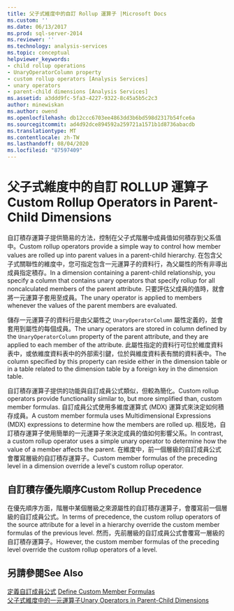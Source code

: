 ```yaml
---
title: 父子式維度中的自訂 Rollup 運算子 |Microsoft Docs
ms.custom: ''
ms.date: 06/13/2017
ms.prod: sql-server-2014
ms.reviewer: ''
ms.technology: analysis-services
ms.topic: conceptual
helpviewer_keywords:
- child rollup operations
- UnaryOperatorColumn property
- custom rollup operators [Analysis Services]
- unary operators
- parent-child dimensions [Analysis Services]
ms.assetid: a3ddd9fc-5fa3-4227-9322-8c45a5b5c2c3
author: minewiskan
ms.author: owend
ms.openlocfilehash: db12ccc6703ee4863dd3b6bd598d2317b54fce6a
ms.sourcegitcommit: ad4d92dce894592a259721a1571b1d8736abacdb
ms.translationtype: MT
ms.contentlocale: zh-TW
ms.lasthandoff: 08/04/2020
ms.locfileid: "87597409"
---
```

# <a name="custom-rollup-operators-in-parent-child-dimensions"></a><span data-ttu-id="3d519-102">父子式維度中的自訂 ROLLUP 運算子</span><span class="sxs-lookup"><span data-stu-id="3d519-102">Custom Rollup Operators in Parent-Child Dimensions</span></span>
  <span data-ttu-id="3d519-103">自訂積存運算子提供簡易的方法，控制在父子式階層中成員值如何積存到父系值中。</span><span class="sxs-lookup"><span data-stu-id="3d519-103">Custom rollup operators provide a simple way to control how member values are rolled up into parent values in a parent-child hierarchy.</span></span> <span data-ttu-id="3d519-104">在包含父子式關聯性的維度中，您可指定包含一元運算子的資料行，為父屬性的所有非導出成員指定積存。</span><span class="sxs-lookup"><span data-stu-id="3d519-104">In a dimension containing a parent-child relationship, you specify a column that contains unary operators that specify rollup for all noncalculated members of the parent attribute.</span></span> <span data-ttu-id="3d519-105">只要評估父成員的值時，就會將一元運算子套用至成員。</span><span class="sxs-lookup"><span data-stu-id="3d519-105">The unary operator is applied to members whenever the values of the parent members are evaluated.</span></span>  
  
 <span data-ttu-id="3d519-106">儲存一元運算子的資料行是由父屬性之 `UnaryOperatorColumn` 屬性定義的，並會套用到屬性的每個成員。</span><span class="sxs-lookup"><span data-stu-id="3d519-106">The unary operators are stored in column defined by the `UnaryOperatorColumn` property of the parent attribute, and they are applied to each member of the attribute.</span></span> <span data-ttu-id="3d519-107">此屬性指定的資料行可位於維度資料表中，或依維度資料表中的外部索引鍵，位於與維度資料表有關的資料表中。</span><span class="sxs-lookup"><span data-stu-id="3d519-107">The column specified by this property can reside either in the dimension table or in a table related to the dimension table by a foreign key in the dimension table.</span></span>  
  
 <span data-ttu-id="3d519-108">自訂積存運算子提供的功能與自訂成員公式類似，但較為簡化。</span><span class="sxs-lookup"><span data-stu-id="3d519-108">Custom rollup operators provide functionality similar to, but more simplified than, custom member formulas.</span></span> <span data-ttu-id="3d519-109">自訂成員公式使用多維度運算式 (MDX) 運算式來決定如何積存成員。</span><span class="sxs-lookup"><span data-stu-id="3d519-109">A custom member formula uses Multidimensional Expressions (MDX) expressions to determine how the members are rolled up.</span></span> <span data-ttu-id="3d519-110">相反地，自訂積存運算子使用簡單的一元運算子來決定成員的值如何影響父系。</span><span class="sxs-lookup"><span data-stu-id="3d519-110">In contrast, a custom rollup operator uses a simple unary operator to determine how the value of a member affects the parent.</span></span> <span data-ttu-id="3d519-111">在維度中，前一個層級的自訂成員公式會覆寫層級的自訂積存運算子。</span><span class="sxs-lookup"><span data-stu-id="3d519-111">Custom member formulas of the preceding level in a dimension override a level's custom rollup operator.</span></span>  
  
## <a name="custom-rollup-precedence"></a><span data-ttu-id="3d519-112">自訂積存優先順序</span><span class="sxs-lookup"><span data-stu-id="3d519-112">Custom Rollup Precedence</span></span>  
 <span data-ttu-id="3d519-113">在優先順序方面，階層中某個層級之來源屬性的自訂積存運算子，會覆寫前一個層級的自訂成員公式。</span><span class="sxs-lookup"><span data-stu-id="3d519-113">In terms of precedence, the custom rollup operators of the source attribute for a level in a hierarchy override the custom member formulas of the previous level.</span></span> <span data-ttu-id="3d519-114">然而，先前層級的自訂成員公式會覆寫一層級的自訂積存運算子。</span><span class="sxs-lookup"><span data-stu-id="3d519-114">However, the custom member formulas of the preceding level override the custom rollup operators of a level.</span></span>  
  
## <a name="see-also"></a><span data-ttu-id="3d519-115">另請參閱</span><span class="sxs-lookup"><span data-stu-id="3d519-115">See Also</span></span>  
 <span data-ttu-id="3d519-116">[定義自訂成員公式](attribute-properties-define-custom-member-formulas.md) </span><span class="sxs-lookup"><span data-stu-id="3d519-116">[Define Custom Member Formulas](attribute-properties-define-custom-member-formulas.md) </span></span>  
 [<span data-ttu-id="3d519-117">父子式維度中的一元運算子</span><span class="sxs-lookup"><span data-stu-id="3d519-117">Unary Operators in Parent-Child Dimensions</span></span>](parent-child-dimension-attributes-unary-operators.md)  
  
  
